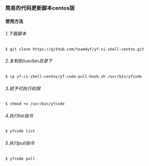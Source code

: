### 简易的代码更新脚本centos版

#### 使用方法

###### 1.下载脚本
`
$ git clone https://github.com/team4yf/yf-ci-shell-centos.git
`
###### 2.复制到/usr/bin目录下
`
$ cp yf-ci-shell-centos/yf-code-pull-hook.sh /usr/bin/yfcode
`

###### 3.赋予可执行权限
`
$ chmod +x /usr/bin/yfcode
`

###### 4.执行list指令
`
$ yfcode list
`

###### 5.执行pull指令
`
$ yfcode pull
`
